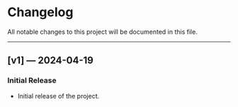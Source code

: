 # Changelog

All notable changes to this project will be documented in this file.

--- 

## [v1] &mdash; 2024-04-19

### Initial Release
- Initial release of the project.
